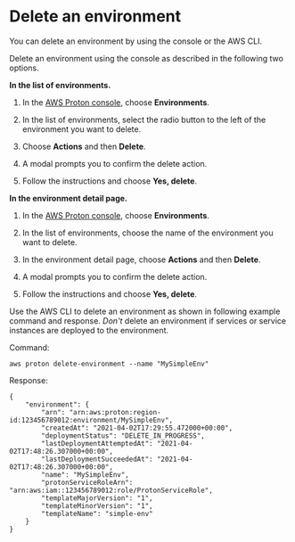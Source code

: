 # Delete an environment<a name="ag-env-delete"></a>

You can delete an environment by using the console or the AWS CLI\.

Delete an environment using the console as described in the following two options\.

**In the list of environments\.**

1. In the [AWS Proton console](https://console.aws.amazon.com/proton/), choose **Environments**\.

1. In the list of environments, select the radio button to the left of the environment you want to delete\.

1. Choose **Actions** and then **Delete**\.

1. A modal prompts you to confirm the delete action\.

1. Follow the instructions and choose **Yes, delete**\.

**In the environment detail page\.**

1. In the [AWS Proton console](https://console.aws.amazon.com/proton/), choose **Environments**\.

1. In the list of environments, choose the name of the environment you want to delete\.

1. In the environment detail page, choose **Actions** and then **Delete**\.

1. A modal prompts you to confirm the delete action\.

1. Follow the instructions and choose **Yes, delete**\.

Use the AWS CLI to delete an environment as shown in following example command and response\. *Don't* delete an environment if services or service instances are deployed to the environment\.

Command:

```
aws proton delete-environment --name "MySimpleEnv"
```

Response:

```
{
    "environment": {
        "arn": "arn:aws:proton:region-id:123456789012:environment/MySimpleEnv",
        "createdAt": "2021-04-02T17:29:55.472000+00:00",
        "deploymentStatus": "DELETE_IN_PROGRESS",
        "lastDeploymentAttemptedAt": "2021-04-02T17:48:26.307000+00:00",
        "lastDeploymentSucceededAt": "2021-04-02T17:48:26.307000+00:00",
        "name": "MySimpleEnv",
        "protonServiceRoleArn": "arn:aws:iam::123456789012:role/ProtonServiceRole",
        "templateMajorVersion": "1",
        "templateMinorVersion": "1",
        "templateName": "simple-env"
    }
}
```